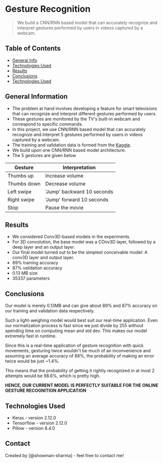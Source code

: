 # Gesture Recognition
> We build a CNN/RNN based model that can accurately recognize and interpret gestures performed by users in videos captured by a webcam. 
 


## Table of Contents
* [General Info](#general-information)
* [Technologies Used](#technologies-used)
* [Results](#results)
* [Conclusions](#conclusions)
* [Technologies Used](#technologies-used)

<!-- You can include any other section that is pertinent to your problem -->

## General Information
- The problem at hand involves developing a feature for smart televisions that can recognize and interpret 
different gestures performed by users.
- These gestures are monitored by the TV's built-in webcam and correspond to specific commands. 
- In this project, we use CNN/RNN based model that can accurately recognize and interpret 5 gestures performed by users in videos captured by a webcam.
- The training and validation data is formed from the [Kaggle](https://www.kaggle.com/datasets/imsparsh/gesture-recognition).
- We build upon one CNN/RNN based model architecture.
- The 5 gestures are given below

Gesture | Interpretation
--- | ---
Thumbs up | Increase volume
Thumbs down | Decrease volume
Left swipe | 'Jump' backward 10 seconds
Right swipe | 'Jump' forward 10 seconds
Stop | Pause the movie
<!-- You don't have to answer all the questions - just the ones relevant to your project. -->

## Results
- We considered Conv3D-based models in the experiments.
- For 3D convolution, the base model was a COnv3D layer, followed by a deep layer and an output layer.
- Our final model turned out to be the simplest conceivable model: A conv3D layer and output layer.
- 89% training accuracy
- 87% validation accuracy
- 0.13 MB size
- 35337 parameters

## Conclusions
Our model is merely 0.13MB and can give about 89% and 87% accuracy on our training and validation data respectively. 

Such a light-weighing model would best suit our real-time application. Even our normalization process is fast since we just divide by 255 without spending time on computing mean and std dev. This makes our model extremely fast in runtime.

Since this is a real-time application of gesture recognition with quick movements, gesturing twice wouldn't be much of an inconvenience
and assuming an average accuracy of 88%, the probability of making an error twice would be just ~1.4%. 

This means that the probability of getting it rightly recognized in at most 2 attempts would be 98.6%, which is pretty high. 



**HENCE, OUR CURRENT MODEL IS PERFECTLY SUITABLE FOR THE ONLINE GESTURE RECOGNITION APPLICATION**

<!-- You don't have to answer all the questions - just the ones relevant to your project. -->


## Technologies Used
- Keras - version 2.12.0
- Tensorflow - version 2.12.0
- Pillow - version 8.4.0

<!-- As the libraries versions keep on changing, it is recommended to mention the version of library used in this project -->



## Contact
Created by [@showman-sharma] - feel free to contact me!


<!-- Optional -->
<!-- ## License -->
<!-- This project is open source and available under the [... License](). -->

<!-- You don't have to include all sections - just the one's relevant to your project -->
